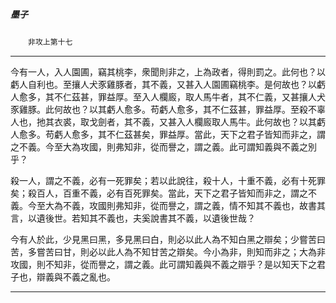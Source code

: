 

##### 墨子
　　`非攻上第十七
`

* * *

今有一人，入人園圃，竊其桃李，衆聞則非之，上為政者，得則罰之。此何也？以虧人自利也。至攘人犬豕雞豚者，其不義，又甚入人園圃竊桃李。是何故也？以虧人愈多，其不仁茲甚，罪益厚。至入人欄廄，取人馬牛者，其不仁義，又甚攘人犬豕雞豚。此何故也？以其虧人愈多。苟虧人愈多，其不仁茲甚，罪益厚。至殺不辜人也，扡其衣裘，取戈劍者，其不義，又甚入人欄廄取人馬牛。此何故也？以其虧人愈多。苟虧人愈多，其不仁茲甚矣，罪益厚。當此，天下之君子皆知而非之，謂之不義。今至大為攻國，則弗知非，從而譽之，謂之義。此可謂知義與不義之別乎？

殺一人，謂之不義，必有一死罪矣；若以此說往，殺十人，十重不義，必有十死罪矣；殺百人，百重不義，必有百死罪矣。當此，天下之君子皆知而非之，謂之不義。今至大為不義，攻國則弗知非，從而譽之，謂之義，情不知其不義也，故書其言，以遺後世。若知其不義也，夫奚說書其不義，以遺後世哉？

今有人於此，少見黑曰黑，多見黑曰白，則必以此人為不知白黑之辯矣；少嘗苦曰苦，多嘗苦曰甘，則必以此人為不知甘苦之辯矣。今小為非，則知而非之；大為非攻國，則不知非，從而譽之，謂之義。此可謂知義與不義之辯乎？是以知天下之君子也，辯義與不義之亂也。

* * *

